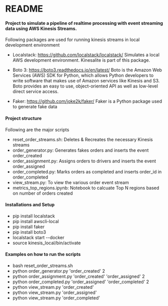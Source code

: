 # README

#### Project to simulate a pipeline of realtime processing with event streaming data using AWS Kinesis Streams.

Following packages are used for running kinesis streams in local development environment

- Localstack: https://github.com/localstack/localstack/
  Simulates a local AWS development environment. Kinesalite is part of this package.
 
- Boto 3: https://boto3.readthedocs.io/en/latest/
  Boto is the Amazon Web Services (AWS) SDK for Python, which allows Python developers to write software that makes use of Amazon services like Kinesis and S3. 
  Boto provides an easy to use, object-oriented API as well as low-level direct service access.

- Faker: https://github.com/joke2k/faker/
  Faker is a Python package used to generate fake data
  
 
 #### Project structure 
 
 Following are the major scripts
 
 - reset_order_streams.sh: Deletes & Recreates the necessary Kinesis streams
 - order_generator.py: Generates fakes orders and inserts the event order_created
 - order_assignment.py: Assigns orders to drivers and inserts the event order_assigned
 - order_completed.py: Marks orders as completed and inserts order_id in order_completed
 - view_stream.py: To view the various order event stream
 - metrics_top_regions.ipynb: Notebook to calcuate Top N regions based on number of orders created
 
 #### Installations and Setup
 
- pip install localstack
- pip install awscli-local
- pip install faker
- pip install boto3
- localstack start --docker
- source kinesis_local/bin/activate

#### Examples on how to run the scripts

- bash reset_order_streams.sh 
- python order_generator.py 'order_created' 2
- python order_assignment.py 'order_created' 'order_assigned' 2
- python order_completed.py 'order_assigned' 'order_completed' 2
- python view_stream.py 'order_created' 
- python view_stream.py 'order_assigned' 
- python view_stream.py 'order_completed' 

